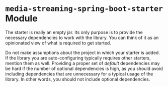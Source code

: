 # `media-streaming-spring-boot-starter` Module

The starter is really an empty jar. Its only purpose is to provide the necessary dependencies to work with the library. You can think of it as an opinionated view of what is required to get started.

Do not make assumptions about the project in which your starter is added. If the library you are auto-configuring typically requires other starters, mention them as well. Providing a proper set of *default* dependencies may be hard if the number of optional dependencies is high, as you should avoid including dependencies that are unnecessary for a typical usage of the library. In other words, you should not include optional dependencies.
